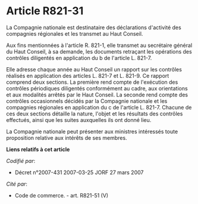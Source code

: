 # Article R821-31

La Compagnie nationale est destinataire des déclarations d'activité des compagnies régionales et les transmet au Haut
Conseil.

Aux fins mentionnées à l'article R. 821-1, elle transmet au secrétaire général du Haut Conseil, à sa demande, les documents
retraçant les opérations des contrôles diligentés en application du b de l'article L. 821-7.

Elle adresse chaque année au Haut Conseil un rapport sur les contrôles réalisés en application des articles L. 821-7 et L.
821-9. Ce rapport comprend deux sections. La première rend compte de l'exécution des contrôles périodiques diligentés
conformément au cadre, aux orientations et aux modalités arrêtés par le Haut Conseil. La seconde rend compte des contrôles
occasionnels décidés par la Compagnie nationale et les compagnies régionales en application du c de l'article L. 821-7.
Chacune de ces deux sections détaille la nature, l'objet et les résultats des contrôles effectués, ainsi que les suites
auxquelles ils ont donné lieu.

La Compagnie nationale peut présenter aux ministres intéressés toute proposition relative aux intérêts de ses membres.

**Liens relatifs à cet article**

_Codifié par_:

  - Décret n°2007-431 2007-03-25 JORF 27 mars 2007

_Cité par_:

  - Code de commerce. - art. R821-51 (V)
